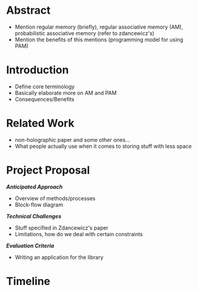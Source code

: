 Abstract
========
- Mention regular memory (briefly), regular associative memory (AM), probabilistic associative memory (refer to zdancewicz's) 
- Mention the benefits of this mentions (programming model for using PAM)

Introduction
============
- Define core terminology
- Basically elaborate more on AM and PAM
- Consequences/Benefits 

Related Work
============
- non-holographic paper and some other ones...
- What people actually use when it comes to storing stuff with less space

Project Proposal
================
***Anticipated Approach*** 
- Overview of methods/processes
- Block-flow diagram 

***Technical Challenges*** 
- Stuff specified in Zdancewicz's paper 
- Limitations, how do we deal with certain constraints

***Evaluation Criteria*** 
- Writing an application for the library


Timeline
========

